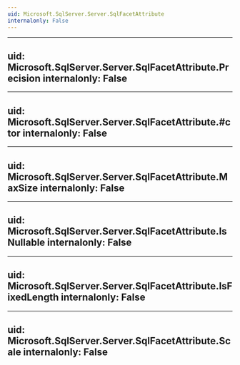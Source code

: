 ```yaml
---
uid: Microsoft.SqlServer.Server.SqlFacetAttribute
internalonly: False
---
```


---
uid: Microsoft.SqlServer.Server.SqlFacetAttribute.Precision
internalonly: False
---

---
uid: Microsoft.SqlServer.Server.SqlFacetAttribute.#ctor
internalonly: False
---

---
uid: Microsoft.SqlServer.Server.SqlFacetAttribute.MaxSize
internalonly: False
---

---
uid: Microsoft.SqlServer.Server.SqlFacetAttribute.IsNullable
internalonly: False
---

---
uid: Microsoft.SqlServer.Server.SqlFacetAttribute.IsFixedLength
internalonly: False
---

---
uid: Microsoft.SqlServer.Server.SqlFacetAttribute.Scale
internalonly: False
---

